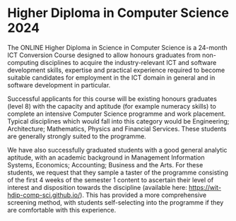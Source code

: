 # Higher Diploma in Computer Science 2024
 
 The ONLINE Higher Diploma in Science in Computer Science is a 24-month ICT Conversion Course designed to allow honours graduates from non-computing disciplines to acquire the industry-relevant ICT and software development skills, expertise and practical experience required to become suitable candidates for employment in the ICT domain in general and in software development in particular. 

 Successful applicants for this course will be existing honours graduates (level 8) with the capacity and aptitude (for example numeracy skills) to complete an intensive Computer Science programme and work placement. Typical disciplines which would fall into this category would be Engineering; Architecture; Mathematics, Physics and Financial Services. These students are generally strongly suited to the programme.

We have also successfully graduated students with a good general analytic aptitude, with an academic background in Management Information Systems, Economics; Accounting; Business and the Arts. For these students, we request that they sample a taster of the programme consisting of the first 4 weeks of the semester 1 content to ascertain their level of interest and disposition towards the discipline (available here: https://wit-hdip-comp-sci.github.io/). This has provided a more comprehensive screening method, with students self-selecting into the programme if they are comfortable with this experience.
